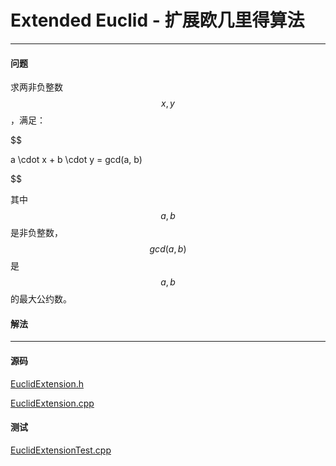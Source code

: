 <script type="text/javascript" src="https://cdnjs.cloudflare.com/ajax/libs/mathjax/2.7.1/MathJax.js?config=TeX-AMS-MML_HTMLorMML"></script>

# Extended Euclid - 扩展欧几里得算法

--------

#### 问题

求两非负整数$$ x, y $$，满足：

$$

a \cdot x + b \cdot y = gcd(a, b)

$$

其中$$ a, b $$是非负整数，$$ gcd(a,b) $$是$$ a, b $$的最大公约数。

#### 解法




--------

#### 源码

[EuclidExtension.h](https://github.com/linrongbin16/Way-to-Algorithm/blob/master/src/NumberTheory/EuclidExtension.h)

[EuclidExtension.cpp](https://github.com/linrongbin16/Way-to-Algorithm/blob/master/src/NumberTheory/EuclidExtension.cpp)

#### 测试

[EuclidExtensionTest.cpp](https://github.com/linrongbin16/Way-to-Algorithm/blob/master/src/NumberTheory/EuclidExtensionTest.cpp)
